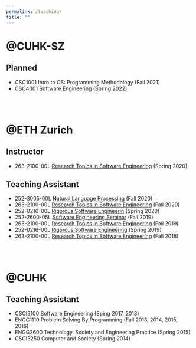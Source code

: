 ```yaml
---
permalink: /teaching/
title: ""
---
```


# @CUHK-SZ

<!-- ## Current -->

## Planned
- CSC1001 Intro to CS: Programming Methodology (Fall 2021)
- CSC4001 Software Engineering (Spring 2022)

<!-- ## Past -->

<br/><br/>

# @ETH Zurich
## Instructor
- 263-2100-00L [Research Topics in Software Engineering](https://people.inf.ethz.ch/suz/teaching/263-2100-s20.html) (Spring 2020)

## Teaching Assistant
- 252-3005-00L [Natural Language Processing](https://rycolab.io/classes/intro-nlp-f20/) (Fall 2020)
- 263-2100-00L [Research Topics in Software Engineering](https://www.sri.inf.ethz.ch/teaching/ses2020) (Fall 2020)
- 252-0216-00L [Rigorous Software Engineerin](https://lec.inf.ethz.ch/rse/2020/) (Spring 2020)
- 252-2600-05L [Software Engineering Seminar](http://lec.inf.ethz.ch/seminars/2019/ses/) (Fall 2019)
- 263-2100-00L [Research Topics in Software Engineering](https://acl.inf.ethz.ch/teaching/master-seminar/2019/) (Fall 2019)
- 252-0216-00L [Rigorous Software Engineering](https://people.inf.ethz.ch/suz/teaching/252-0216.html) (Spring 2019)
- 263-2100-00L [Research Topics in Software Engineering](https://people.inf.ethz.ch/suz/teaching/263-2100.html) (Fall 2018)

<br/><br/>

# @CUHK
## Teaching Assistant
- CSCI3100 Software Engineering (Sping 2017, 2018)
- ENGG1110 Problem Solving By Programming (Fall 2013, 2014, 2015, 2016)
- ENGG2600 Technology, Society and Engineering Practice (Spring 2015)
- CSCI3250 Computer and Society (Spring 2014)

